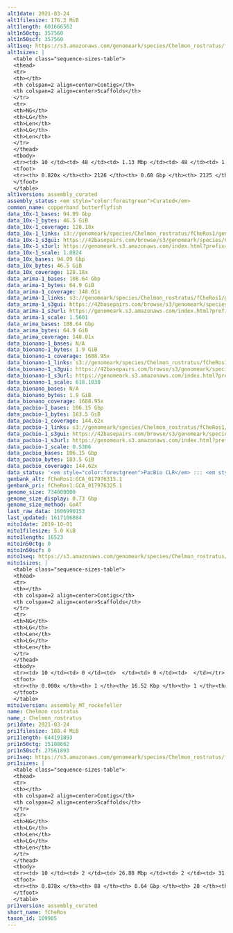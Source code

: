 ```yaml
---
alt1date: 2021-03-24
alt1filesize: 176.3 MiB
alt1length: 601666562
alt1n50ctg: 357560
alt1n50scf: 357560
alt1seq: https://s3.amazonaws.com/genomeark/species/Chelmon_rostratus/fCheRos1/assembly_curated/fCheRos1.alt.cur.20210324.fasta.gz
alt1sizes: |
  <table class="sequence-sizes-table">
  <thead>
  <tr>
  <th></th>
  <th colspan=2 align=center>Contigs</th>
  <th colspan=2 align=center>Scaffolds</th>
  </tr>
  <tr>
  <th>NG</th>
  <th>LG</th>
  <th>Len</th>
  <th>LG</th>
  <th>Len</th>
  </tr>
  </thead>
  <tbody>
  <tr><td> 10 </td><td> 48 </td><td> 1.13 Mbp </td><td> 48 </td><td> 1.13 Mbp </td></tr>  <tr><td> 20 </td><td> 126 </td><td> 0.81 Mbp </td><td> 126 </td><td> 0.81 Mbp </td></tr>  <tr><td> 30 </td><td> 230 </td><td> 0.62 Mbp </td><td> 230 </td><td> 0.62 Mbp </td></tr>  <tr><td> 40 </td><td> 364 </td><td> 484.86 Kbp </td><td> 364 </td><td> 484.86 Kbp </td></tr>  <tr style="background-color:#cccccc;"><td> 50 </td><td> 541 </td><td> 357.56 Kbp </td><td> 541 </td><td> 357.56 Kbp </td></tr>  <tr><td> 60 </td><td> 788 </td><td> 247.75 Kbp </td><td> 788 </td><td> 247.75 Kbp </td></tr>  <tr><td> 70 </td><td> 1150 </td><td> 165.12 Kbp </td><td> 1150 </td><td> 165.12 Kbp </td></tr>  <tr><td> 80 </td><td> 1797 </td><td> 68.75 Kbp </td><td> 1797 </td><td> 68.75 Kbp </td></tr>  <tr><td> 90 </td><td> 0 </td><td>  </td><td> 0 </td><td>  </td></tr>  <tr><td> 100 </td><td> 0 </td><td>  </td><td> 0 </td><td>  </td></tr>  </tbody>
  <tfoot>
  <tr><th> 0.820x </th><th> 2126 </th><th> 0.60 Gbp </th><th> 2125 </th><th> 0.60 Gbp </th></tr>
  </tfoot>
  </table>
alt1version: assembly_curated
assembly_status: <em style="color:forestgreen">Curated</em>
common_name: copperband butterflyfish
data_10x-1_bases: 94.09 Gbp
data_10x-1_bytes: 46.5 GiB
data_10x-1_coverage: 128.18x
data_10x-1_links: s3://genomeark/species/Chelmon_rostratus/fCheRos1/genomic_data/10x/<br>
data_10x-1_s3gui: https://42basepairs.com/browse/s3/genomeark/species/Chelmon_rostratus/fCheRos1/genomic_data/10x/
data_10x-1_s3url: https://genomeark.s3.amazonaws.com/index.html?prefix=species/Chelmon_rostratus/fCheRos1/genomic_data/10x/
data_10x-1_scale: 1.8824
data_10x_bases: 94.09 Gbp
data_10x_bytes: 46.5 GiB
data_10x_coverage: 128.18x
data_arima-1_bases: 108.64 Gbp
data_arima-1_bytes: 64.9 GiB
data_arima-1_coverage: 148.01x
data_arima-1_links: s3://genomeark/species/Chelmon_rostratus/fCheRos1/genomic_data/arima/<br>
data_arima-1_s3gui: https://42basepairs.com/browse/s3/genomeark/species/Chelmon_rostratus/fCheRos1/genomic_data/arima/
data_arima-1_s3url: https://genomeark.s3.amazonaws.com/index.html?prefix=species/Chelmon_rostratus/fCheRos1/genomic_data/arima/
data_arima-1_scale: 1.5601
data_arima_bases: 108.64 Gbp
data_arima_bytes: 64.9 GiB
data_arima_coverage: 148.01x
data_bionano-1_bases: N/A
data_bionano-1_bytes: 1.9 GiB
data_bionano-1_coverage: 1688.95x
data_bionano-1_links: s3://genomeark/species/Chelmon_rostratus/fCheRos1/genomic_data/bionano/<br>
data_bionano-1_s3gui: https://42basepairs.com/browse/s3/genomeark/species/Chelmon_rostratus/fCheRos1/genomic_data/bionano/
data_bionano-1_s3url: https://genomeark.s3.amazonaws.com/index.html?prefix=species/Chelmon_rostratus/fCheRos1/genomic_data/bionano/
data_bionano-1_scale: 618.1030
data_bionano_bases: N/A
data_bionano_bytes: 1.9 GiB
data_bionano_coverage: 1688.95x
data_pacbio-1_bases: 106.15 Gbp
data_pacbio-1_bytes: 183.5 GiB
data_pacbio-1_coverage: 144.62x
data_pacbio-1_links: s3://genomeark/species/Chelmon_rostratus/fCheRos1/genomic_data/pacbio/<br>
data_pacbio-1_s3gui: https://42basepairs.com/browse/s3/genomeark/species/Chelmon_rostratus/fCheRos1/genomic_data/pacbio/
data_pacbio-1_s3url: https://genomeark.s3.amazonaws.com/index.html?prefix=species/Chelmon_rostratus/fCheRos1/genomic_data/pacbio/
data_pacbio-1_scale: 0.5386
data_pacbio_bases: 106.15 Gbp
data_pacbio_bytes: 183.5 GiB
data_pacbio_coverage: 144.62x
data_status: '<em style="color:forestgreen">PacBio CLR</em> ::: <em style="color:forestgreen">10x</em> ::: <em style="color:forestgreen">Arima</em>'
genbank_alt: fCheRos1:GCA_017976315.1
genbank_pri: fCheRos1:GCA_017976325.1
genome_size: 734000000
genome_size_display: 0.73 Gbp
genome_size_method: GoAT
last_raw_data: 1606990153
last_updated: 1617106884
mito1date: 2019-10-01
mito1filesize: 5.0 KiB
mito1length: 16523
mito1n50ctg: 0
mito1n50scf: 0
mito1seq: https://s3.amazonaws.com/genomeark/species/Chelmon_rostratus/fCheRos1/assembly_MT_rockefeller/fCheRos1.MT.20191001.fasta.gz
mito1sizes: |
  <table class="sequence-sizes-table">
  <thead>
  <tr>
  <th></th>
  <th colspan=2 align=center>Contigs</th>
  <th colspan=2 align=center>Scaffolds</th>
  </tr>
  <tr>
  <th>NG</th>
  <th>LG</th>
  <th>Len</th>
  <th>LG</th>
  <th>Len</th>
  </tr>
  </thead>
  <tbody>
  <tr><td> 10 </td><td> 0 </td><td>  </td><td> 0 </td><td>  </td></tr>  <tr><td> 20 </td><td> 0 </td><td>  </td><td> 0 </td><td>  </td></tr>  <tr><td> 30 </td><td> 0 </td><td>  </td><td> 0 </td><td>  </td></tr>  <tr><td> 40 </td><td> 0 </td><td>  </td><td> 0 </td><td>  </td></tr>  <tr style="background-color:#cccccc;"><td> 50 </td><td> 0 </td><td style="background-color:#ff8888;">  </td><td> 0 </td><td style="background-color:#ff8888;">  </td></tr>  <tr><td> 60 </td><td> 0 </td><td>  </td><td> 0 </td><td>  </td></tr>  <tr><td> 70 </td><td> 0 </td><td>  </td><td> 0 </td><td>  </td></tr>  <tr><td> 80 </td><td> 0 </td><td>  </td><td> 0 </td><td>  </td></tr>  <tr><td> 90 </td><td> 0 </td><td>  </td><td> 0 </td><td>  </td></tr>  <tr><td> 100 </td><td> 0 </td><td>  </td><td> 0 </td><td>  </td></tr>  </tbody>
  <tfoot>
  <tr><th> 0.000x </th><th> 1 </th><th> 16.52 Kbp </th><th> 1 </th><th> 16.52 Kbp </th></tr>
  </tfoot>
  </table>
mito1version: assembly_MT_rockefeller
name: Chelmon rostratus
name_: Chelmon_rostratus
pri1date: 2021-03-24
pri1filesize: 188.4 MiB
pri1length: 644191893
pri1n50ctg: 15108662
pri1n50scf: 27561893
pri1seq: https://s3.amazonaws.com/genomeark/species/Chelmon_rostratus/fCheRos1/assembly_curated/fCheRos1.pri.cur.20210324.fasta.gz
pri1sizes: |
  <table class="sequence-sizes-table">
  <thead>
  <tr>
  <th></th>
  <th colspan=2 align=center>Contigs</th>
  <th colspan=2 align=center>Scaffolds</th>
  </tr>
  <tr>
  <th>NG</th>
  <th>LG</th>
  <th>Len</th>
  <th>LG</th>
  <th>Len</th>
  </tr>
  </thead>
  <tbody>
  <tr><td> 10 </td><td> 2 </td><td> 26.88 Mbp </td><td> 2 </td><td> 31.28 Mbp </td></tr>  <tr><td> 20 </td><td> 5 </td><td> 24.31 Mbp </td><td> 4 </td><td> 30.51 Mbp </td></tr>  <tr><td> 30 </td><td> 8 </td><td> 19.94 Mbp </td><td> 7 </td><td> 29.40 Mbp </td></tr>  <tr><td> 40 </td><td> 12 </td><td> 17.67 Mbp </td><td> 9 </td><td> 29.00 Mbp </td></tr>  <tr style="background-color:#cccccc;"><td> 50 </td><td> 17 </td><td style="background-color:#88ff88;"> 15.11 Mbp </td><td> 12 </td><td style="background-color:#88ff88;"> 27.56 Mbp </td></tr>  <tr><td> 60 </td><td> 22 </td><td> 13.07 Mbp </td><td> 14 </td><td> 26.53 Mbp </td></tr>  <tr><td> 70 </td><td> 28 </td><td> 10.07 Mbp </td><td> 17 </td><td> 24.98 Mbp </td></tr>  <tr><td> 80 </td><td> 41 </td><td> 3.47 Mbp </td><td> 20 </td><td> 23.18 Mbp </td></tr>  <tr><td> 90 </td><td> 0 </td><td>  </td><td> 0 </td><td>  </td></tr>  <tr><td> 100 </td><td> 0 </td><td>  </td><td> 0 </td><td>  </td></tr>  </tbody>
  <tfoot>
  <tr><th> 0.878x </th><th> 88 </th><th> 0.64 Gbp </th><th> 28 </th><th> 0.64 Gbp </th></tr>
  </tfoot>
  </table>
pri1version: assembly_curated
short_name: fCheRos
taxon_id: 109905
---
```

